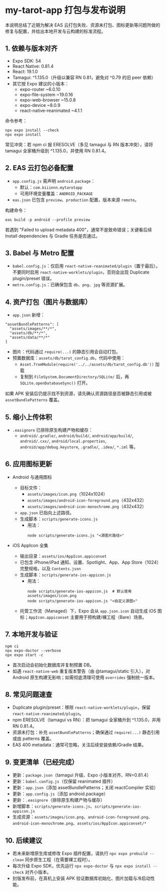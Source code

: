 ﻿# my-tarot-app 打包与发布说明

本说明总结了近期为解决 EAS 云打包失败、资源未打包、图标更新等问题所做的修复与配置，并给出本地开发与云构建的标准流程。

## 1. 依赖与版本对齐
- Expo SDK: 54
- React Native: 0.81.4
- React: 19.1.0
- Tamagui: ^1.135.0（升级以兼容 RN 0.81，避免对 ^0.79 的旧 peer 依赖）
- 其它按 Expo 建议的小版本：
  - expo-router ~6.0.10
  - expo-file-system ~19.0.16
  - expo-web-browser ~15.0.8
  - expo-device ~8.0.9
  - react-native-reanimated ~4.1.1

命令参考：
```
npx expo install --check
npx expo install
```

常见冲突：若 npm ci 报 ERESOLVE（多见 tamagui 与 RN 版本冲突），请将 tamagui 全家桶升级到 ^1.135.0，并使用 RN 0.81.4。

## 2. EAS 云打包必备配置
- `app.config.js` 需声明 `android.package`：
  - 默认：`com.biiinnn.mytarotapp`
  - 可用环境变量覆盖：`ANDROID_PACKAGE`
- `eas.json` 已包含 `preview`、`production` 配置，版本来源 `remote`。

构建命令：
```
eas build -p android --profile preview
```

若遇到 "Failed to upload metadata 400"，通常不是致命错误；关键看后续 Install dependencies 与 Gradle 任务是否通过。

## 3. Babel 与 Metro 配置
- `babel.config.js`：仅启用 `react-native-reanimated/plugin`（置于最后）。不要同时启用 `react-native-worklets/plugin`，否则会出现 Duplicate plugin/preset 错误。
- `metro.config.js`：已确保包含 `db`、`png`、`jpg` 等资源扩展。

## 4. 资产打包（图片与数据库）
- `app.json` 新增：
```
"assetBundlePatterns": [
  "assets/images/**/*",
  "assets/db/**/*",
  "assets/data/**/*"
]
```
- 图片：代码通过 `require(...)` 的静态引用会自动打包。
- 预置数据库：`assets/db/tarot_config.db`，代码中使用：
  - `Asset.fromModule(require('../../assets/db/tarot_config.db'))` 加载
  - 复制到 `FileSystem.DocumentDirectory/SQLite/` 后，再 `SQLite.openDatabaseSync()` 打开。

如果 APK 安装后仍提示找不到资源，请先确认资源路径是否被静态引用或被 `assetBundlePatterns` 覆盖。

## 5. 缩小上传体积
- `.easignore` 已排除原生构建产物和缓存：
  - `android/.gradle/`, `android/build/`, `android/app/build/`, `android/.cxx/`, `android/local.properties`, `android/app/debug.keystore`, `.gradle/`, `.idea/`, `*.iml` 等。

## 6. 应用图标更新
- Android 与通用图标
  - 目标文件：
    - `assets/images/icon.png`（1024x1024）
    - `assets/images/android-icon-foreground.png`（432x432）
    - `assets/images/android-icon-monochrome.png`（432x432）
  - `app.json` 已指向上述路径。
  - 生成脚本：`scripts/generate-icons.js`
    - 用法：
      ```
      node scripts/generate-icons.js "<源图片路径>"
      ```

- iOS AppIcon 全集
  - 输出目录：`assets/ios/AppIcon.appiconset`
  - 已包含 iPhone/iPad 通知、设置、Spotlight、App、App Store（1024）完整规格，以及 `Contents.json`
  - 生成脚本：`scripts/generate-ios-appicon.js`
    - 用法：
      ```
      node scripts/generate-ios-appicon.js  # 默认使用 assets/images/icon.png
      node scripts/generate-ios-appicon.js "<自定义源图>"
      ```
  - 托管工作流（Managed）下，Expo 会从 `app.json.icon` 自动生成 iOS 图标；`AppIcon.appiconset` 主要用于预构建/裸工程（Bare）场景。

## 7. 本地开发与验证
```
npm ci
npx expo-doctor --verbose
npx expo start -c
```
- 首次启动会初始化数据库并复制预置 DB。
- 如遇 `react-native-web` 重复版本警告（由 @tamagui/static 引入），对 Android 原生构建无影响；如需彻底清理可使用 `overrides` 强制统一版本。

## 8. 常见问题速查
- Duplicate plugin/preset：移除 `react-native-worklets/plugin`，保留 `react-native-reanimated/plugin`。
- npm ERESOLVE（tamagui vs RN）：把 tamagui 全家桶升到 ^1.135.0，并用 RN 0.81.4。
- 资源未打包：补充 `assetBundlePatterns`；确保通过 `require(...)` 静态引用或由 patterns 覆盖。
- EAS 400 metadata：通常可忽略，关注后续安装依赖/Gradle 结果。

## 9. 变更清单（已经完成）
- 更新：`package.json`（tamagui 升级、Expo 小版本对齐、RN=0.81.4）
- 更新：`babel.config.js`（仅保留 reanimated 插件）
- 更新：`app.json`（添加 assetBundlePatterns；关闭 reactCompiler 实验）
- 更新：`app.config.js`（添加 android.package）
- 更新：`.easignore`（排除原生构建产物与缓存）
- 新增脚本：`scripts/generate-icons.js`、`scripts/generate-ios-appicon.js`
- 生成资源：`assets/images/icon.png`、`android-icon-foreground.png`、`android-icon-monochrome.png`、`assets/ios/AppIcon.appiconset/*`

## 10. 后续建议
- 若未来新增原生库或修改 Expo 插件配置，请执行 `npx expo prebuild --clean` 同步原生工程（在需要裸工程时）。
- 每次升级 Expo SDK，优先运行 `npx expo-doctor` 与 `npx expo install --check` 对齐小版本。
- 封版发布前，在真机上安装 APK 验证数据库初始化、图片加载与冷启动性能。
